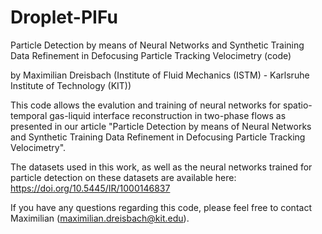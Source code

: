 # Droplet-PIFu
Particle Detection by means of Neural Networks and Synthetic Training Data Refinement in Defocusing Particle Tracking Velocimetry (code)

by Maximilian Dreisbach (Institute of Fluid Mechanics (ISTM) - Karlsruhe Institute of Technology (KIT))

This code allows the evalution and training of neural networks for spatio-temporal gas-liquid interface reconstruction in two-phase flows as presented 
in our article "Particle Detection by means of Neural Networks and Synthetic Training Data Refinement in Defocusing Particle Tracking Velocimetry".

The datasets used in this work, as well as the neural networks trained for particle detection on these datasets are available here: https://doi.org/10.5445/IR/1000146837

If you have any questions regarding this code, please feel free to contact Maximilian (maximilian.dreisbach@kit.edu).
